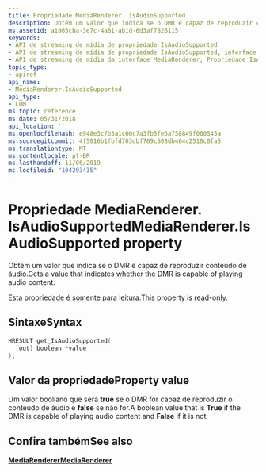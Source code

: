 ```yaml
---
title: Propriedade MediaRenderer. IsAudioSupported
description: Obtém um valor que indica se o DMR é capaz de reproduzir conteúdo de áudio.
ms.assetid: a1965cba-3e7c-4a81-ab1d-6d3af7826115
keywords:
- API de streaming de mídia de propriedade IsAudioSupported
- API de streaming de mídia de propriedade IsAudioSupported, interface MediaRenderer
- API de streaming de mídia da interface MediaRenderer, Propriedade IsAudioSupported
topic_type:
- apiref
api_name:
- MediaRenderer.IsAudioSupported
api_type:
- COM
ms.topic: reference
ms.date: 05/31/2018
api_location: ''
ms.openlocfilehash: e948e3c7b3a1c00c7a3fb5fe6a758849f060545a
ms.sourcegitcommit: 4f5016b1fbfd703dbf769c508db464c2518c0fa5
ms.translationtype: MT
ms.contentlocale: pt-BR
ms.lasthandoff: 11/06/2019
ms.locfileid: "104293435"
---
```

# <a name="mediarendererisaudiosupported-property"></a><span data-ttu-id="0d7e7-106">Propriedade MediaRenderer. IsAudioSupported</span><span class="sxs-lookup"><span data-stu-id="0d7e7-106">MediaRenderer.IsAudioSupported property</span></span>

<span data-ttu-id="0d7e7-107">Obtém um valor que indica se o DMR é capaz de reproduzir conteúdo de áudio.</span><span class="sxs-lookup"><span data-stu-id="0d7e7-107">Gets a value that indicates whether the DMR is capable of playing audio content.</span></span>

<span data-ttu-id="0d7e7-108">Esta propriedade é somente para leitura.</span><span class="sxs-lookup"><span data-stu-id="0d7e7-108">This property is read-only.</span></span>

## <a name="syntax"></a><span data-ttu-id="0d7e7-109">Sintaxe</span><span class="sxs-lookup"><span data-stu-id="0d7e7-109">Syntax</span></span>


```C++
HRESULT get_IsAudioSupported(
  [out] boolean *value
);
```



## <a name="property-value"></a><span data-ttu-id="0d7e7-110">Valor da propriedade</span><span class="sxs-lookup"><span data-stu-id="0d7e7-110">Property value</span></span>

<span data-ttu-id="0d7e7-111">Um valor booliano que será **true** se o DMR for capaz de reproduzir o conteúdo de áudio e **false** se não for.</span><span class="sxs-lookup"><span data-stu-id="0d7e7-111">A boolean value that is **True** if the DMR is capable of playing audio content and **False** if it is not.</span></span>

## <a name="see-also"></a><span data-ttu-id="0d7e7-112">Confira também</span><span class="sxs-lookup"><span data-stu-id="0d7e7-112">See also</span></span>

<dl> <dt>

[<span data-ttu-id="0d7e7-113">**MediaRenderer**</span><span class="sxs-lookup"><span data-stu-id="0d7e7-113">**MediaRenderer**</span></span>](mediarenderer.md)
</dt> </dl>

 

 




